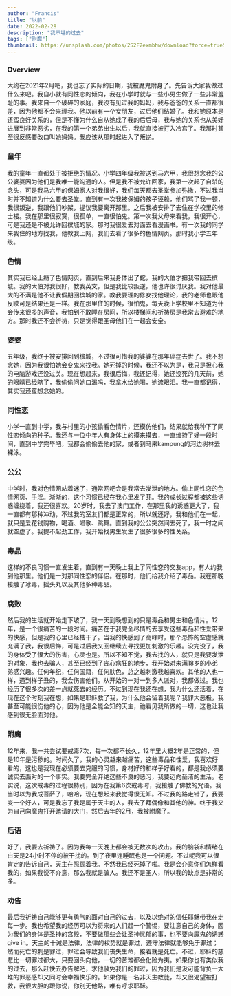 ```yaml
---
author: "Francis"
title: "以前"
date: 2022-02-28
description: "我不堪的过去"
tags: ["附魔"]
thumbnail: https://unsplash.com/photos/2S2F2exmbhw/download?force=true&w=1920
---
```


### Overview
大约在2021年2月吧，我也忘了实际的日期，我被魔鬼附身了。先告诉大家我做过什么来吧。我自小就有同性恋的倾向，我在小学时就与一些小男生做了一些非常羞耻的事。我来自一个破碎的家庭，我没有见过我的妈妈，我与爸爸的关系一直都很差，因为他都不会来理我。他以前有一个女朋友，过后他们结婚了。我和她原本是还蛮良好关系的，但是不懂为什么自从她成了我的后后母，我与她的关系也从美好进展到非常恶劣，在我的第一个弟弟出生以后，我就直接被打入冷宫了。我那时甚至很反感要改口叫她妈妈。我应该从那时起进入了叛逆。

### 童年
我的童年一直都处于被拒绝的情况。小学四年级我被送到马六甲，我很想念我的公公婆婆因为他们是我唯一能沟通的人。但是我不被允许回家，我第一次起了自杀的念头，可是我马六甲的保姆家人对我很好，我们每天都去圣堂参加弥撒，不过我当时并不知道为什么要去圣堂。直到有一次我被保姆的孩子诬赖，他们骂了我一顿，我很叛逆，我跟他们吵架，提议我要离开那里。之后我被安排了去住在学校里的修士楼。我在那里很寂寞，很孤单，一直很怕鬼。第一次我父母来看我，我很开心，可是我还是不被允许回槟城的家。那时我很爱去对面去看漫画书。有一次我的同学来我住的地方找我，他教我上网，我们去看了很多的色情网页。那时我小学五年级。

### 色情
其实我已经上瘾了色情网页，直到后来我身体出了蛇，我的大伯才把我带回去槟城。我的大伯对我很好，教我英文，但是我比较叛逆，他也许很讨厌我。我对他最大的不满是他不让我假期回槟城的家。教我要理的修女找他理论，我的老师也跟他反映可是结果还是一样。我在那里住的时候，很怕鬼，每天晚上学校里不知道为什会传来很多的声音，我怕到不敢睡在房间，所以楼梯间和祈祷房是我常去避难的地方。那时我还不会祈祷，只是觉得跟圣母他们在一起会安全。

### 婆婆
五年级，我终于被安排回到槟城，不过很可惜我的婆婆在那年癌症去世了。我不想念她，因为我很怕她会变鬼来找我。她死掉的时候，我还不以为是，我只是担心我的电脑游戏还没过关。现在想起来，我很后悔，我还记得，她还没死的几天前，她的眼睛已经瞎了，我偷偷问她口渴吗，我拿水给她喝，她流眼泪。我一直都记得，其实我还蛮想念她的。

### 同性恋
小学一直到中学，我与村里的小孩偷看色情片，还模仿他们，结果就给我种下了同性恋倾向的种子。我还与一位中年人有身体上的摸来摸去，一直维持了好一段时间，直到中学完毕吧，我都会偷偷去他的家，或者到马来kampung的河边树林去裸泳。

### 公公
中学时，我对色情网站着迷了，通常网吧会是我常去发泄的地方。偷上同性恋的色情网页、手淫。渐渐的，这个习惯已经在我心里发了芽。我的成长过程都被这些诱惑缠绕着，我还很喜欢。20岁时，我去了澳门工作，在那里我的诱惑更大了，我一直都有那种冲动，不过我的室友们都是正常的，所以就还好，我和他们在一起，就只是爱花钱购物，喝酒、唱歌、跳舞。直到我的公公突然间去死了，我一时之间就空虚了。我提不起劲工作，我开始找男生发生了很多很多的性关系。

### 毒品
这样的不良习惯一直发生着，直到有一天晚上我上了同性恋的交友app，有人约我到他那里。他们是一对那同性恋的伴侣。在那时，他们给我介绍了毒品。我在那晚接触了冰毒，摇头丸以及其他多种毒品。

### 腐败
然后我的生活就开始走下坡了，我一天到晚想到的只是毒品和男生和色情片。12年，是一个很痛苦的一段时间。痛苦在于我完全尽情的去享受这些毒品和性爱带来的快感，但是我的心里已经枯干了。当我的快感到了高峰时，那个恐怖的空虚感就充满了我，我很后悔，可是过后我又回继续去寻找更加刺激的乐趣。没完没了，我的身体受了很大的伤害，心灵也是。所以不知不觉，我去找的人，就只是我要发泄的对象，我也去骗人，甚至已经到了丧心病狂的地步，我开始对未满18岁的小弟弟感兴趣。任何年纪，任何国籍，任何肤色，总之越刺激我越喜欢。其他的人也一样，遇到样子丑的，我会伤害他们。从开始的一对一到多人派对，我都做过。我也经历了很多次的差一点就死去的经历。不过到现在我还在想，我为什么还活着，在现在这个时刻我在想，如果是耶稣救了我，为什么他会留着我呢？我罪大恶极，我甚至可能很伤他的心，因为他是全能全知的天主，祂看见我所做的一切，这也让我感到很无脸面对他。

### 附魔
12年来，我一共尝试要戒毒7次，每一次都不长久，12年里大概2年是正常的，但是10年是污秽的。时间久了，我的心灵越来越痛苦，这些毒品和性爱，我喜欢好看的，这也是我现在必须要去克服的习惯，身材好的和样子好看的，都是我必须要诚实去面对的一个事实。我要完全弃绝这些不良的恶习，我要迈向圣洁的生活。老实说，这次戒毒的过程很特别，因为在我第6次戒毒时，我接触了佛教的咒语。我当时以为我成菩萨了，哈哈，现在想起来我觉得很无知。不过我的路走错了，我要变一个好人，可是我忘了我是属于天主的人，我去了拜偶像和其他的神。终于我又为自己向魔鬼打开邀请的大门，然后去年的2月，我被附魔了。

### 后语
好了，我要去祈祷了。因为我每一天晚上都会被无数次的攻击。我的脑袋和情绪在白天是24小时不停的被干扰的。到了夜里连睡眠也是一个问题。不过呢我可以很肯定的告诉自己，天主在照顾着我。不然我已经死掉了啦。我是会介意你们怎样看我的，如果我说不介意，那么我就是骗人。我还不是圣人，所以我的缺点是非常的多。

### 劝告
最后我祈祷自己能够更有勇气的面对自己的过去，以及以绝对的信任耶稣带我在走每一步。我也希望我的经历可以为将来的人们起一个警惕，要注意自己的身体，因为我们的身体是圣神的宫殿，不要做那些会让圣神忧郁的事，也不要向魔鬼的诱惑give in。天主的十诫是法律，法律的权势就是罪过，遵守法律就能够免于罪过；然而死亡的刺是罪过，罪过会导致我们丧失生命，接着就是死亡。不过，耶稣的慈悲比一切罪过都大，只要回头向他，一切的苦难都会化险为夷。如果你也有类似我的过去，那么赶快去办告解吧，求他赦免我们的罪过，因为我们是没可能背负一大堆的罪恶感却又同时会幸福快乐的。如果你是一名非天主教徒，却又很渴望被打救，我很大胆的跟你说，你别无他路，唯有呼求耶稣。
